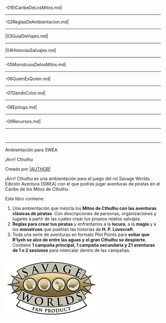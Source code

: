 -01ElCaribeDeLosMitos.md|

***

-02ReglasDeAmbientacion.md|

***

|03GuiaDeViajes.md|

***

|04HistoriasSalvajes.md|

***

-05MonstruosDelosMitos.md|

***

-06QuienEsQuien.md|

***

-07DandoColor.md|

***

-08Epilogo.md|

***

-09Recursos.md|

***

&nbsp;

***

Ambientación para SWEA

¡Arrr! Cthulhu

Creado por [|AUTHOR|](|AUTHOR_URL|)

¡Arrr! Cthulhu es una ambientación para el juego del rol Savage Worlds Edición Aventura (SWEA) con el que podrás jugar aventuras de piratas en el Caribe de los Mitos de Cthulhu.

Este libro contiene:

1. Una ambientación que mezcla los **Mitos de Cthulhu con las aventuras clásicas de piratas**. Con descripciones de personas, organizaciones y lugares a partir de las cuales crear tus propios relatos salvajes.
2. **Reglas para crear tus piratas** y enfrentarlos a la **locura**, a la **magia** y a los **monstruos** que pueblan las historias de **H. P. Lovecraft**.
3. Toda una serie de aventuras en formato Plot Points para **evitar que R’lyeh se alce de entre las aguas y el gran Cthulhu se despierte**. Contiene **1 campaña principal, 1 campaña secundaria y 21 aventuras de 1 o 2 sesiones** para intercalar dentro de las campañas.

![Logo Pinnacle](./images/pinnaclelogo.webp)